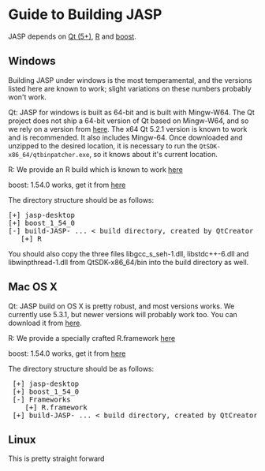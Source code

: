 Guide to Building JASP
======================

JASP depends on [Qt (5+)](http://qt-project.org), [R](http://cran.r-project.org) and [boost](http://boost.org).

Windows
-------

Building JASP under windows is the most temperamental, and the versions listed here are known to work; slight variations on these numbers probably won't work.

Qt: JASP for windows is built as 64-bit and is built with Mingw-W64. The Qt project does not ship a 64-bit version of Qt based on Mingw-W64, and so we rely on a version from [here](http://sourceforge.net/projects/mingwbuilds/files/external-binary-packages/Qt-Builds/). The x64 Qt 5.2.1 version is known to work and is recommended. It also includes Mingw-64. Once downloaded and unzipped to the desired location, it is necessary to run the `QtSDK-x86_64/qtbinpatcher.exe`, so it knows about it's current location.

R: We provide an R build which is known to work [here](http://jasp-stats.org/development/R%20Win64%20for%20JASP%20%282014-08-30%29.zip)

boost: 1.54.0 works, get it from [here](http://www.boost.org/users/history/version_1_54_0.html)

The directory structure should be as follows:

<pre>
[+] jasp-desktop
[+] boost_1_54_0
[-] build-JASP- ... &lt; build directory, created by QtCreator &gt;
   [+] R
</pre>

You should also copy the three files libgcc_s_seh-1.dll, libstdc++-6.dll and libwinpthread-1.dll from QtSDK-x86_64/bin into the build directory as well.
 
Mac OS X
--------
Qt: JASP build on OS X is pretty robust, and most versions works. We currently use 5.3.1, but newer versions will probably work too. You can download it from [here](https://qt-project.org/downloads).

R: We provide a specially crafted R.framework [here](http://jasp-stats.org/development/R%20OSX%20for%20JASP%20%282014-08-30%29.zip)

boost: 1.54.0 works, get it from [here](http://www.boost.org/users/history/version_1_54_0.html)

The directory structure should be as follows:

<pre>
 [+] jasp-desktop
 [+] boost_1_54_0
 [-] Frameworks
    [+] R.framework
 [+] build-JASP- ... &lt; build directory, created by QtCreator &gt;
</pre>

Linux
-----
This is pretty straight forward